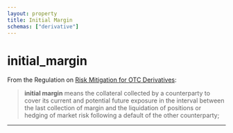 ```yaml
---
layout: property
title: Initial Margin
schemas: ["derivative"]
---
```


# initial_margin
From the Regulation on [Risk Mitigation for OTC Derivatives][otc-risk-reg]:

> **initial margin** means the collateral collected by a counterparty to cover its current and potential future exposure in the interval between the last collection of margin and the liquidation of positions or hedging of market risk following a default of the other counterparty;


---
[otc-risk-reg]: http://eur-lex.europa.eu/legal-content/EN/TXT/?uri=CELEX:32016R2251
